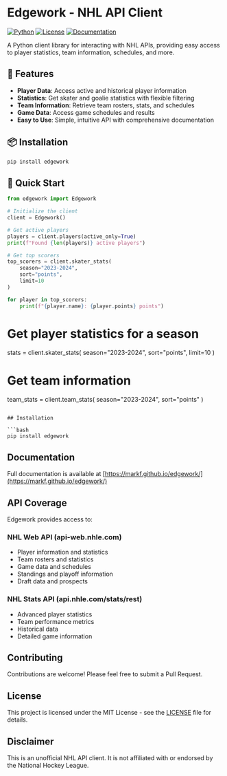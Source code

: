 # Edgework - NHL API Client

[![Python](https://img.shields.io/badge/python-3.11+-blue.svg)](https://www.python.org/downloads/)
[![License](https://img.shields.io/badge/license-MIT-green.svg)](https://github.com/problemxl/edgework/blob/main/LICENSE)
[![Documentation](https://img.shields.io/badge/docs-mkdocs-blue.svg)](https://problemxl.github.io/edgework/)

A Python client library for interacting with NHL APIs, providing easy access to player statistics, team information, schedules, and more.

## 🏒 Features

- **Player Data**: Access active and historical player information
- **Statistics**: Get skater and goalie statistics with flexible filtering
- **Team Information**: Retrieve team rosters, stats, and schedules
- **Game Data**: Access game schedules and results
- **Easy to Use**: Simple, intuitive API with comprehensive documentation

## 📦 Installation

```bash
pip install edgework
```

## 🚀 Quick Start

```python
from edgework import Edgework

# Initialize the client
client = Edgework()

# Get active players
players = client.players(active_only=True)
print(f"Found {len(players)} active players")

# Get top scorers
top_scorers = client.skater_stats(
    season="2023-2024",
    sort="points",
    limit=10
)

for player in top_scorers:
    print(f"{player.name}: {player.points} points")
```

# Get player statistics for a season
stats = client.skater_stats(
    season="2023-2024",
    sort="points",
    limit=10
)

# Get team information
team_stats = client.team_stats(
    season="2023-2024",
    sort="points"
)
```

## Installation

```bash
pip install edgework
```

## Documentation

Full documentation is available at [https://markf.github.io/edgework/](https://markf.github.io/edgework/)

## API Coverage

Edgework provides access to:

### NHL Web API (api-web.nhle.com)
- Player information and statistics
- Team rosters and statistics
- Game data and schedules
- Standings and playoff information
- Draft data and prospects

### NHL Stats API (api.nhle.com/stats/rest)
- Advanced player statistics
- Team performance metrics
- Historical data
- Detailed game information

## Contributing

Contributions are welcome! Please feel free to submit a Pull Request.

## License

This project is licensed under the MIT License - see the [LICENSE](LICENSE) file for details.

## Disclaimer

This is an unofficial NHL API client. It is not affiliated with or endorsed by the National Hockey League.
